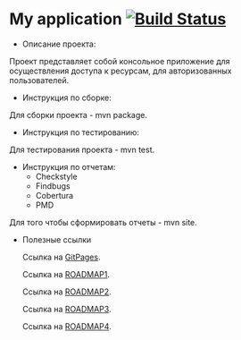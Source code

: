 # My application    [![Build Status](https://travis-ci.org/ZloyRob/Kondratenkov_Vadim.svg?branch=master)](https://travis-ci.org/ZloyRob/Kondratenkov_Vadim)

 * Описание проекта:
 
  Проект представляет собой консольное приложение для осуществления доступа к ресурсам, для авторизованных пользователей.
 
 * Инструкция по сборке:
 
 Для сборки проекта - mvn package.
 
 * Инструкция по тестированию:
 
 Для тестирования проекта - mvn test.
 
 * Инструкция по отчетам: 
   * Checkstyle
   * Findbugs
   * Cobertura 
   * PMD 
 
 Для того чтобы сформировать отчеты - mvn site.
 
 * Полезные ссылки
 
    Ссылка на [GitPages](https://zloyrob.github.io/Kondratenkov_Vadim/).

    Ссылка на [ROADMAP1](./ROADMAP1.md).

    Ссылка на [ROADMAP2](./ROADMAP2.md).
    
    Ссылка на [ROADMAP3](./ROADMAP3.md).

	Ссылка на [ROADMAP4](./ROADMAP4.md).
